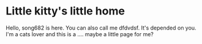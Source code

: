 # Little kitty's little home 
Hello, song682 is here. You can also call me dfdvdsf. It's depended on you.
I'm a cats lover and this is a .... maybe a little page for me?

